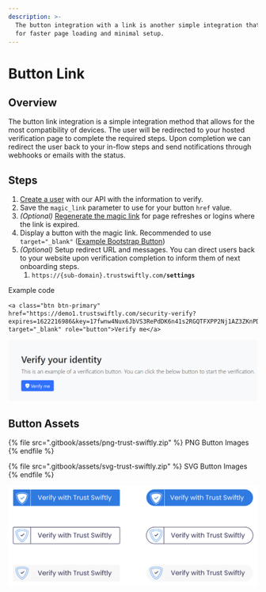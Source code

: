 ```yaml
---
description: >-
  The button integration with a link is another simple integration that allows
  for faster page loading and minimal setup.
---
```


# Button Link

## Overview

The button link integration is a simple integration method that allows for the most compatibility of devices. The user will be redirected to your hosted verification page to complete the required steps. Upon completion we can redirect the user back to your in-flow steps and send notifications through webhooks or emails with the status.

## Steps

1. [Create a user](https://docs.trustswiftly.com/users#create-user) with our API with the information to verify.
2. Save the `magic_link` parameter to use for your button `href` value.
3. _(Optional)_ [Regenerate the magic link](https://docs.trustswiftly.com/api/users#get-magic-link) for page refreshes or logins where the link is expired.
4. Display a button with the magic link. Recommended to use `target="_blank"` ([Example Bootstrap Button](https://www.tutorialrepublic.com/twitter-bootstrap-button-generator.php))
5. _(Optional)_ Setup redirect URL and messages. You can direct users back to your website upon verification completion to inform them of next onboarding steps.
   1. `https://{sub-domain}.trustswiftly.com`**`/settings`**

Example code

```markup
<a class="btn btn-primary" href="https://demo1.trustswiftly.com/security-verify?expires=1622216986&key=17fwnw4Nux6JbVS3RePdDK6n41s2RGQTFXPP2Nj1AZ3ZKnPDD60RQ&signature=ea4da5121e023df8a9c7dfbfa715a56dc1ee3e55e5ef0d7e4986f22a72fb7cc2" target="_blank" role="button">Verify me</a>
```

![Example Verification Button](<.gitbook/assets/image (19).png>)

## Button Assets

{% file src=".gitbook/assets/png-trust-swiftly.zip" %}
PNG Button Images
{% endfile %}

{% file src=".gitbook/assets/svg-trust-swiftly.zip" %}
SVG Button Images
{% endfile %}

![Branded Trust Swiftly Buttons](.gitbook/assets/button-group.png)
